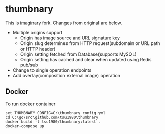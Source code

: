 # thumbnary

This is [imaginary](https://github.com/h2non/imaginary) fork. Changes from original are below.

- Multiple origins support
  - Origin has image source and URL signature key
  - Origin slug determines from HTTP request(subdomain or URL path or HTTP header)
  - Origin setting fetched from Database(supports MySQL)
  - Origin setting has cached and clear when updated using Redis pub/sub
- Change to single operation endpoints
- Add overlay(composition external image) operation

## Docker

To run docker container
```
set THUMBNARY_CONFIG=C:\thumbnary_config.yml
cd C:\go\src\github.com\tsu1980\thumbnary
docker build -t tsu1980/thumbnary:latest .
docker-compose up
```
